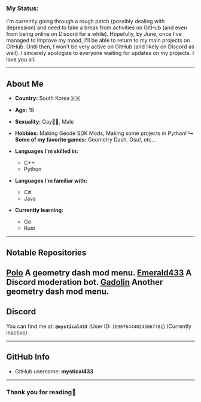 ### My Status:

I'm currently going through a rough patch (possibly dealing with depression) and need to take a break from activities on GitHub (and even from being online on Discord for a while). Hopefully, by June, once I've managed to improve my mood, I'll be able to return to my main projects on GitHub. Until then, I won't be very active on GitHub (and likely on Discord as well).
I sincerely apologize to everyone waiting for updates on my projects.
I love you all.

---

## About Me

* **Country:** South Korea 🇰🇷

* **Age:** 19

* **Sexuality:** Gay🏳️‍🌈, Male
* **Hobbies:** Making Geode SDK Mods, Making some projects in Python!
  ↳ **Some of my favorite games:** Geometry Dash, Osu!, etc...

* **Languages I'm skilled in:**

  * C++
  * Python

* **Languages I'm familiar with:**

  * C#
  * Java

* **Currently learning:**

  * Go
  * Rust

---

## Notable Repositories

[Polo](https://github.com/mystical2090/polo)
A geometry dash mod menu.
[Emerald433](https://github.com/mystical2090/emerald)
A Discord moderation bot.
[Gadolin](https://github.com/Mystical2090/Gadolin-)
Another geometry dash mod menu.
---

## Discord

You can find me at: **`@mystical433`**
(User ID: `1096764440243867761`)
(Currently inactive)

---

## GitHub Info

* GitHub username: **mystical433**

---

### Thank you for reading💜
